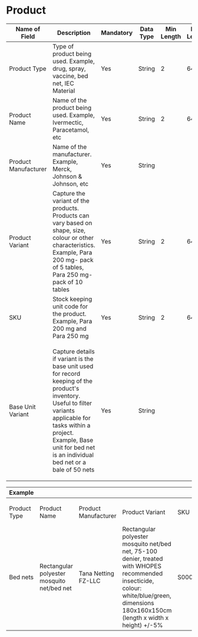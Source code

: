 # Product

| Name of Field        | Description                                                                                                                                                                                                                                             | Mandatory | Data Type | Min Length | Max Length |
| -------------------- | ------------------------------------------------------------------------------------------------------------------------------------------------------------------------------------------------------------------------------------------------------- | --------- | --------- | ---------- | ---------- |
| Product Type         | Type of product being used. Example, drug, spray, vaccine, bed net, IEC Material                                                                                                                                                                        | Yes       | String    | 2          | 64         |
| Product Name         | Name of the product being used. Example, Ivermectic, Paracetamol, etc                                                                                                                                                                                   | Yes       | String    | 2          | 64         |
| Product Manufacturer | Name of the manufacturer. Example, Merck, Johnson & Johnson, etc                                                                                                                                                                                        | Yes       | String    |            |            |
| Product Variant      | Capture the variant of the products. Products can vary based on shape, size, colour or other characteristics. Example, Para 200 mg- pack of 5 tables, Para 250 mg- pack of 10 tables                                                                    | Yes       | String    | 2          | 64         |
| SKU                  | Stock keeping unit code for the product. Example, Para 200 mg and Para 250 mg                                                                                                                                                                           | Yes       | String    | 2          | 64         |
| Base Unit Variant    | <p>Capture details if variant is the base unit used for record keeping of the product's inventory. Useful to filter variants applicable for tasks within a project.<br>Example, Base unit for bed net is an individual bed net or a bale of 50 nets</p> | Yes       | String    |            |            |

| Example      |                                            |                      |                                                                                                                                                                                            |          |                   |
| ------------ | ------------------------------------------ | -------------------- | ------------------------------------------------------------------------------------------------------------------------------------------------------------------------------------------ | -------- | ----------------- |
|              |                                            |                      |                                                                                                                                                                                            |          |                   |
| Product Type | Product Name                               | Product Manufacturer | Product Variant                                                                                                                                                                            | SKU      | Base Unit Variant |
| Bed nets     | Rectangular polyester mosquito net/bed net | Tana Netting FZ-LLC  | Rectangular polyester mosquito net/bed net, 75-100 denier, treated with WHOPES recommended insecticide, colour: white/blue/green, dimensions 180x160x150cm (length x width x height) +/-5% | S0000981 | Yes               |
